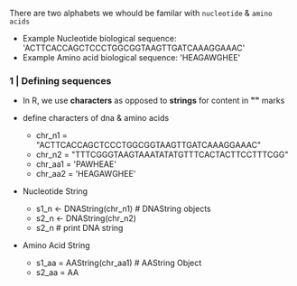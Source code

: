 There are two alphabets we whould be familar with <code>nucleotide</code> & <code>amino acids</code>
- Example Nucleotide biological sequence: 'ACTTCACCAGCTCCCTGGCGGTAAGTTGATCAAAGGAAAC'
- Example Amino acid biological sequence: 'HEAGAWGHEE'

### 1 | Defining sequences

- In R, we use **characters** as opposed to **strings** for content in **""** marks
- define characters of dna & amino acids
  - chr_n1 = "ACTTCACCAGCTCCCTGGCGGTAAGTTGATCAAAGGAAAC"
  - chr_n2 = "TTTCGGGTAAGTAAATATATGTTTCACTACTTCCTTTCGG"
  - chr_aa1 = 'PAWHEAE'
  - chr_aa2 = 'HEAGAWGHEE'

- Nucleotide String
  - s1_n <- DNAString(chr_n1) # DNAString objects
  - s2_n <- DNAString(chr_n2)
  - s2_n # print DNA string

- Amino Acid String
  - s1_aa = AAString(chr_aa1)  # AAString Object
  - s2_aa = AA
